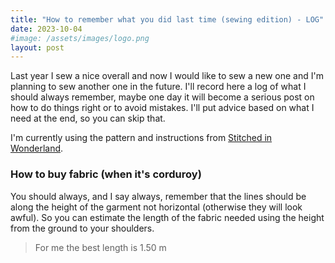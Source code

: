 ```yaml
---
title: "How to remember what you did last time (sewing edition) - LOG"
date: 2023-10-04
#image: /assets/images/logo.png
layout: post
---
```


Last year I sew a nice overall and now I would like to sew a new one 
and I'm planning to sew another one in the future. 
I'll record here a log of what I should always remember, maybe one day it will become a serious post on how to do things right or to avoid mistakes. I'll put advice based on what I need at the end, so you can skip that.

I'm currently using the pattern and instructions from [Stitched in Wonderland](https://stitchedinwonderland.com/product/the-lazy-day-dungas/).

### How to buy fabric (when it's corduroy)

You should always, and I say always, remember that the lines should be along the height of the garment not horizontal (otherwise they will look awful). So you can estimate the length of the fabric needed using the height from the ground to your shoulders.

<!--***-->

> For me the best length is 1.50 m
